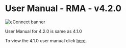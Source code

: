 #  User Manual  - RMA - v4.2.0

![eConnect banner](../../../../../images/banner-econnect-m3.jpg)

User Manual for 4.2.0 is same as 4.1.0

To view the 4.1.0 user manual click [here](../4.1.0/usermanual-rma.md).
